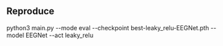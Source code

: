 ## Reproduce

python3 main.py --mode eval --checkpoint best-leaky_relu-EEGNet.pth --model EEGNet --act leaky_relu
